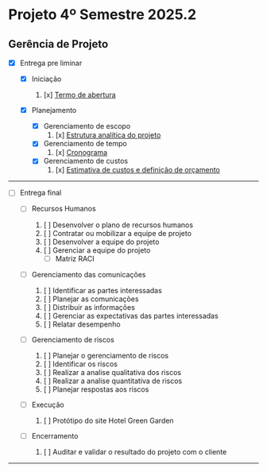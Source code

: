 # Projeto 4º Semestre 2025.2

## Gerência de Projeto

-   [x] Entrega pre liminar
    -  [x] Iniciação
        1. [x] [Termo de abertura](./termo-de-abertura/termo-de-abertura.pdf)

    -   [x] Planejamento
        - [x] Gerenciamento de escopo
            1. [x] [Estrutura analítica do projeto](./estrutura-analitica-do-projeto/sistema-hoteleiro-green-garden.pdf)
        - [x] Gerenciamento de tempo
            1. [x] [Cronograma](./estrutura-analitica-do-projeto/sistema-hoteleiro-green-garden.png)
        - [x] Gerenciamento de custos
            1. [x] [Estimativa de custos e definição de orçamento](./gerenciamento-de-custos/README.md)
---

-  [ ] Entrega final

    -  [ ] Recursos Humanos

        1.  [ ] Desenvolver o plano de recursos humanos
        2.  [ ] Contratar ou mobilizar a equipe de projeto
        3.  [ ] Desenvolver a equipe do projeto
        4.  [ ] Gerenciar a equipe do projeto
            -   [ ] Matriz RACI

    - [ ]  Gerenciamento das comunicações

        1.  [ ] Identificar as partes interessadas
        2.  [ ] Planejar as comunicações
        3.  [ ] Distribuir as informações
        4.  [ ] Gerenciar as expectativas das partes interessadas
        5.  [ ] Relatar desempenho

    - [ ]  Gerenciamento de riscos
        1.  [ ] Planejar o gerenciamento de riscos
        2.  [ ] Identificar os riscos
        3.  [ ] Realizar a analise qualitativa dos riscos
        4.  [ ] Realizar a analise quantitativa de riscos
        5.  [ ] Planejar respostas aos riscos

    -   [ ] Execução

        1. [ ] Protótipo do site Hotel Green Garden

    -   [ ] Encerramento
        1. [ ] Auditar e validar o resultado do projeto com o cliente

---
